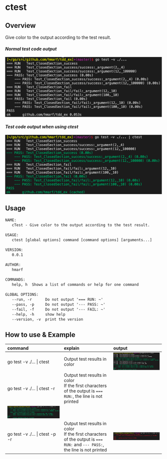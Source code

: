 # ctest
## Overview
Give color to the output according to the test result.
#### *Normal test code output*
<img src="https://github.com/hmarf/cTest/blob/master/image/normal.png" width="700px">

#### *Test code output when using ctest*
<img src="https://github.com/hmarf/cTest/blob/master/image/no_option.png" width="700px">

## Usage
```
NAME:
   cTest - Give color to the output according to the test result.

USAGE:
   ctest [global options] command [command options] [arguments...]

VERSION:
   0.0.1

AUTHOR:
   hmarf

COMMANDS:
   help, h  Shows a list of commands or help for one command

GLOBAL OPTIONS:
   --run, -r      Do not output '=== RUN: ~'
   --pass, -p     Do not output '--- PASS: ~'
   --fail, -f     Do not output '--- FAIL: ~'
   --help, -h     show help
   --version, -v  print the version
```

## How to use & Example
| command | explain | output |
|:---|:---|:---|
| go test -v ./... \| ctest | Output test results in color | <img src="https://github.com/hmarf/cTest/blob/master/image/no_option.png" width="700px">|
| go test -v ./... \| ctest -r | Output test results in color <br> If the first characters of the output is `=== RUN:`, the line is not printed | 
<img src="https://github.com/hmarf/cTest/blob/master/image/option_r.png" width="700px"> |
| go test -v ./... \| ctest -p -r | Output test results in color <br> If the first characters of the output is `=== RUN:` and `--- PASS:`, the line is not printed | <img src="https://github.com/hmarf/cTest/blob/master/image/option_p_r.png" width="700px">|